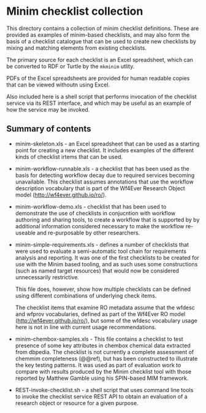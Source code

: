 # Minim checklist collection

This directory contains a collection of minim checklist definitions.  These are provided as examples of minim-based checklists, and may also form the basis of a checklist catalogue that can be used to create new checklists by mixing and matching elements from existing checklists.

The primary source for each checklist is an Excel spreadsheet, which can be converted to RDF or Turtle by the `mkminim` utlity.

PDFs of the Excel spreadsheets are provided for human readable copies that can be viewed withoutn using Excel.

Also included here is a shell script that performs invocation of the checklist service via its REST interface, and which may be useful as an example of how the service may be invoked.

## Summary of contents

* minim-skeleton.xls - an Excel spreadsheet that can be used as a starting point for creating a new checklist.  It includes examples of the different kinds of checklist irtems that can be used.

* minim-workflow-runnable.xls - a checklist that has been used as the basis for detecting workflow decay due to required services becoming unavailable.  This checklist assumes annotations that use the workflow description vocabulary that is part of the Wf4Ever Research Object model (http://wf4ever.github.io/ro/).

* minim-workflow-demo.xls - checklist that has been used to demonstrate the use of checklists in conjucntion with workflow authoring and sharing tools, to create a workflow that is supported by by additional information considered necessary to make the workflow re-useable and re-purposable by other researchers.

* minim-simple-requirements.xls - defines a number of checklists that were used to evaluate a semi-automatic tool chain for requirements analysis and reporting.  It was one of the first checklists to be created for use with the Minim based tooling, and as such uses some constructions (such as named target resources) that would now be considered unnecessarily restrictive.  

    This file does, however, show how multiple checklists can be defined using different combinations of underlying check items.

    The checklist items that examine RO metadata assume that the wfdesc and wfprov vocabularies, defined as part of the Wf4Ever RO model (http://wf4ever.github.io/ro/), but some of the wfdesc vocabulary usage here is not in line with current usage recommendations.

* minim-chembox-samples.xls - This file contains a checklist to test presence of some key attributes in chembox chemical data extracted from dbpedia.  The checklist is not currently a complete assessment of chemmim completeness (@@ref), but has been constructed to illustrate the key testing patterns.  It was used as part of evaluation work to compare with results produced by the Minim checklist tool with those reported by Matthew Gamble using his SPIN-based MIM framework. 

* REST-invoke-checklist.sh - a shell script that uses command line tools to invoke the checklist service REST API to obtain an evaluation of a research object or resource for a given purpose.
